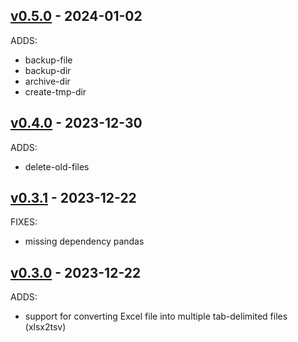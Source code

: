 ## [v0.5.0](https://github.com/jai-python3/data-file-utils/tree/v0.5.0) - 2024-01-02

ADDS:
- backup-file
- backup-dir
- archive-dir
- create-tmp-dir

## [v0.4.0](https://github.com/jai-python3/data-file-utils/tree/v0.4.0) - 2023-12-30

ADDS:
- delete-old-files


## [v0.3.1](https://github.com/jai-python3/data-file-utils/tree/v0.3.1) - 2023-12-22

FIXES:
- missing dependency pandas

## [v0.3.0](https://github.com/jai-python3/data-file-utils/tree/v0.3.0) - 2023-12-22

ADDS:
- support for converting Excel file into multiple tab-delimited files (xlsx2tsv)
